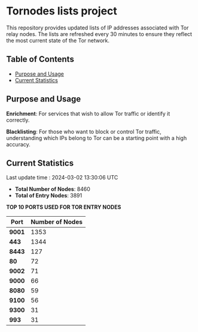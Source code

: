 # Tornodes lists project

This repository provides updated lists of IP addresses associated with Tor relay nodes. The lists are refreshed every 30 minutes to ensure they reflect the most current state of the Tor network.

## Table of Contents

- [Purpose and Usage](#purpose-and-usage)
- [Current Statistics](#current-statistics)


## Purpose and Usage

**Enrichment**: For services that wish to allow Tor traffic or identify it correctly.

**Blacklisting**: For those who want to block or control Tor traffic, understanding which IPs belong to Tor can be a starting point with a high accuracy.

## Current Statistics

Last update time : 2024-03-02 13:30:06 UTC

- **Total Number of Nodes**: 8460
- **Total of Entry Nodes**: 3891

**TOP 10 PORTS USED FOR TOR ENTRY NODES**

| **Port** | **Number of Nodes** |
|------|-----------------|
| **9001**   | 1353  |
| **443**   | 1344  |
| **8443**   | 127  |
| **80**   | 72  |
| **9002**   | 71  |
| **9000**   | 66  |
| **8080**   | 59  |
| **9100**   | 56  |
| **9300**   | 31  |
| **993**   | 31  |

